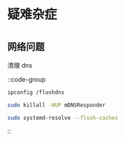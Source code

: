 # 疑难杂症

#
## 网络问题

清理 dns

::code-group

```bash [PowerShell]
ipconfig /flushdns

```

```bash [Mac OS]
sudo killall -HUP mDNSResponder

```

```bash [Linux]
sudo systemd-resolve --flush-caches

```

::
